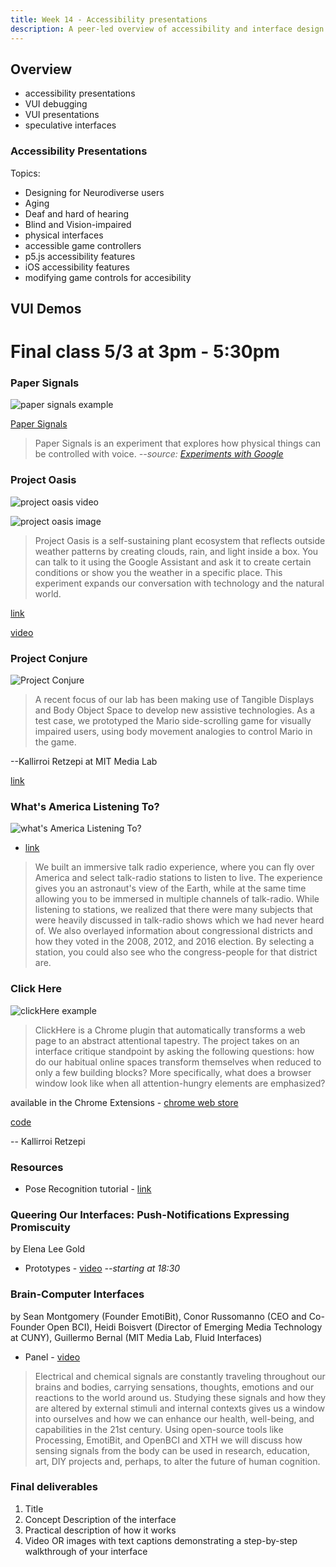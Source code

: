 ```yaml
---
title: Week 14 - Accessibility presentations
description: A peer-led overview of accessibility and interface design.
---
```


## Overview

* accessibility presentations
* VUI debugging
* VUI presentations
* speculative interfaces

### Accessibility Presentations

Topics:

* Designing for Neurodiverse users
* Aging
* Deaf and hard of hearing
* Blind and Vision-impaired
* physical interfaces
* accessible game controllers
* p5.js accessibility features
* iOS accessibility features
* modifying game controls for accesibility


## VUI Demos

# Final class 5/3 at 3pm - 5:30pm

### Paper Signals


![paper signals example](paper-interface.gif)  

[Paper Signals](https://papersignals.withgoogle.com/)

>  Paper Signals is an experiment that explores how physical things can be controlled with voice. *--source: [Experiments with Google](https://experiments.withgoogle.com/paper-signals)*

### Project Oasis

![project oasis video](https://lh3.googleusercontent.com/x0nBb8LJACKMaM-yp0gnjZxQrOFkeGv89TZXSfiQ154vmCNOWIV2jNO4DpstBHFdpmOS-yZS6EqkVzNM6rcbev22hUIQQw)

![project oasis image](oasis.jpg)


> Project Oasis is a self-sustaining plant ecosystem that reflects outside weather patterns by creating clouds, rain, and light inside a box. You can talk to it using the Google Assistant and ask it to create certain conditions or show you the weather in a specific place. This experiment expands our conversation with technology and the natural world.

[link](https://experiments.withgoogle.com/oasis)

[video](https://www.youtube.com/watch?v=yyjN_ZwJr8Y)


### Project Conjure

![Project Conjure](conjure.png)  

> A recent focus of our lab has been making use of Tangible Displays and Body Object Space to develop new assistive technologies. As a test case, we prototyped the Mario side-scrolling game for visually impaired users, using body movement analogies to control Mario in the game.

--Kallirroi Retzepi at MIT Media Lab

[link](https://www.media.mit.edu/projects/conjugate/overview/)  

### What's America Listening To?

![what's America Listening To?](radio-flyover.gif)

- [link](https://www.media.mit.edu/projects/what-s-america-listening-to/overview/)

> We built an immersive talk radio experience, where you can fly over America and select talk-radio stations to listen to live.  The experience gives you an astronaut's view of the Earth, while at the same time allowing you to be immersed in multiple channels of talk-radio. While listening to stations, we realized that there were many subjects that were heavily discussed in talk-radio shows which we had never heard of.
> We also overlayed information about congressional districts and how they voted in the 2008, 2012, and 2016 election. By selecting a station, you could also see who the congress-people for that district are.

### Click Here

![clickHere example](unnamed.jpg)

> ClickHere is a Chrome plugin that automatically transforms a web page to an abstract attentional tapestry. The project takes on an interface critique standpoint by asking the following questions: how do our habitual online spaces transform themselves when reduced to only a few building blocks? More specifically, what does a browser window look like when all attention-hungry elements are emphasized?

available in the Chrome Extensions - [chrome web store](https://chrome.google.com/webstore/detail/clickhere/jfaffmmgpchfnghgbengkgnonbndkdpg)

[code](https://github.com/Kallirroi/clickHere)

-- Kallirroi Retzepi

### Resources

- Pose Recognition tutorial - [link](https://medium.com/@warronbebster/teachable-machine-tutorial-head-tilt-f4f6116f491)

### Queering Our Interfaces: Push-Notifications Expressing Promiscuity

by Elena Lee Gold 

- Prototypes - [video](https://youtu.be/TrLRxfo9WXI?t=1110) 
*--starting at 18:30*

### Brain-Computer Interfaces

by Sean Montgomery (Founder EmotiBit), Conor Russomanno (CEO and Co-Founder Open BCI), Heidi Boisvert (Director of Emerging Media Technology at CUNY), Guillermo Bernal (MIT Media Lab, Fluid Interfaces)

- Panel - [video](https://www.youtube.com/watch?v=EeMNgqVlqS0&list=PLgN5oR6iaEy4YzgD8FFNkOxvkL0FUwL4C&index=14)

> Electrical and chemical signals are constantly traveling throughout our brains and bodies, carrying sensations, thoughts, emotions and our reactions to the world around us. Studying these signals and how they are altered by external stimuli and internal contexts gives us a window into ourselves and how we can enhance our health, well-being, and capabilities in the 21st century. Using open-source tools like Processing, EmotiBit, and OpenBCI and XTH we will discuss how sensing signals from the body can be used in research, education, art, DIY projects and, perhaps, to alter the future of human cognition.

### Final deliverables 

1. Title
2. Concept Description of the interface
3. Practical description of how it works
4. Video OR images with text captions demonstrating a step-by-step walkthrough of your interface
